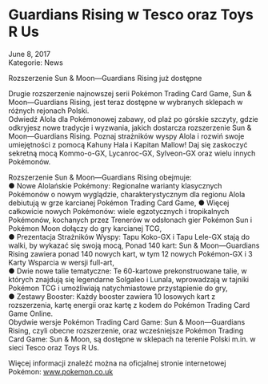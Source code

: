 # Guardians Rising w Tesco oraz Toys R Us  

June 8, 2017  
Kategorie: News

Rozszerzenie Sun & Moon—Guardians Rising już dostępne  

Drugie rozszerzenie najnowszej serii Pokémon Trading Card Game, Sun & Moon—Guardians Rising, jest teraz dostępne w wybranych sklepach w różnych rejonach Polski.  
Odwiedź Alola dla Pokémonowej zabawy, od plaż po górskie szczyty, gdzie odkryjesz nowe tradycje i wyzwania, jakich dostarcza rozszerzenie Sun & Moon—Guardians Rising. Poznaj strażników wyspy Alola i rozwiń swoje umiejętności z pomocą Kahuny Hala i Kapitan Mallow! Daj się zaskoczyć sekretną mocą Kommo-o-GX, Lycanroc-GX, Sylveon-GX oraz wielu innych Pokémonów.  

Rozszerzenie Sun & Moon—Guardians Rising obejmuje:  
● Nowe Alolańskie Pokémony: Regionalne warianty klasycznych Pokémonów o nowym wyglądzie, charakterystycznym dla regionu Alola debiutują w grze karcianej Pokémon Trading Card Game, 
● Więcej całkowicie nowych Pokémonów: wiele egzotycznych i tropikalnych Pokémonów, kochanych przez Trenerów w odsłonach gier Pokémon Sun i Pokémon Moon dołączy do gry karcianej TCG,  
● Prezentacja Strażników Wyspy: Tapu Koko-GX i Tapu Lele-GX stają do walki, by wykazać się swoją mocą, Ponad 140 kart: Sun & Moon—Guardians Rising zawiera ponad 140 nowych kart, w tym 12 nowych Pokémon-GX i 3 Karty Wsparcia w wersji full-art,  
● Dwie nowe talie tematyczne: Te 60-kartowe prekonstruowane talie, w których znajdują się legendarne Solgaleo i Lunala, wprowadzają w tajniki Pokémon TCG i umożliwiają natychmiastowe przystąpienie do gry,  
● Zestawy Booster: Każdy booster zawiera 10 losowych kart z rozszerzenia, kartę energii oraz kartę z kodem do Pokémon Trading Card Game Online.  
Obydwie wersje Pokémon Trading Card Game: Sun & Moon—Guardians Rising, czyli obecne rozszerzenie, oraz wcześniejsze Pokémon Trading Card Game: Sun & Moon, są dostępne w sklepach na terenie Polski m.in. w sieci Tesco oraz Toys R Us.

Więcej informacji znaleźć można na oficjalnej stronie internetowej Pokémon: www.pokemon.co.uk 
